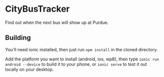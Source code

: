 # CityBusTracker
Find out when the next bus will show up at Purdue.

## Building
You'll need ionic installed, then just run `npm install` in the cloned directory.

Add the platform you want to install (android, ios, wp8), then type `ionic run android --device` to build it to your phone, or `ionic serve` to test it out locally on your desktop.
